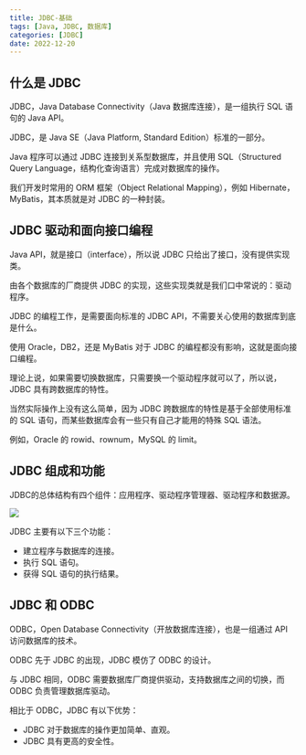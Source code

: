 ```yaml
---
title: JDBC-基础
tags: [Java, JDBC, 数据库]
categories: [JDBC]
date: 2022-12-20
---
```


## 什么是 JDBC

JDBC，Java Database Connectivity（Java 数据库连接），是一组执行 SQL 语句的 Java API。

JDBC，是 Java SE（Java Platform, Standard Edition）标准的一部分。

Java 程序可以通过 JDBC 连接到关系型数据库，并且使用 SQL（Structured Query Language，结构化查询语言）完成对数据库的操作。

我们开发时常用的 ORM 框架（Object Relational Mapping），例如 Hibernate，MyBatis，其本质就是对 JDBC 的一种封装。

 

 

## JDBC 驱动和面向接口编程

Java API，就是接口（interface），所以说 JDBC 只给出了接口，没有提供实现类。

由各个数据库的厂商提供 JDBC 的实现，这些实现类就是我们口中常说的：驱动程序。

 

JDBC 的编程工作，是需要面向标准的 JDBC API，不需要关心使用的数据库到底是什么。

使用 Oracle，DB2，还是 MyBatis 对于 JDBC 的编程都没有影响，这就是面向接口编程。

理论上说，如果需要切换数据库，只需要换一个驱动程序就可以了，所以说，JDBC 具有跨数据库的特性。

 

当然实际操作上没有这么简单，因为 JDBC 跨数据库的特性是基于全部使用标准的 SQL 语句，而某些数据库会有一些只有自己才能用的特殊 SQL 语法。

例如，Oracle 的 rowid、rownum，MySQL 的 limit。



## JDBC 组成和功能

JDBC的总体结构有四个组件：应用程序、驱动程序管理器、驱动程序和数据源。 

![](https://i.328888.xyz/2022/12/20/Aw9AU.md.png)

 

JDBC 主要有以下三个功能：

- 建立程序与数据库的连接。
- 执行 SQL 语句。
- 获得 SQL 语句的执行结果。

## JDBC 和 ODBC

ODBC，Open Database Connectivity（开放数据库连接），也是一组通过 API 访问数据库的技术。

ODBC 先于 JDBC 的出现，JDBC 模仿了 ODBC 的设计。

与 JDBC 相同，ODBC 需要数据库厂商提供驱动，支持数据库之间的切换，而 ODBC 负责管理数据库驱动。

 

相比于 ODBC，JDBC 有以下优势：

- JDBC 对于数据库的操作更加简单、直观。
- JDBC 具有更高的安全性。